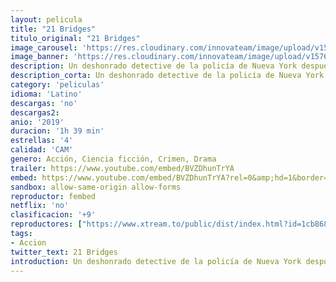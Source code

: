 ```yaml
---
layout: pelicula
title: "21 Bridges"
titulo_original: "21 Bridges"
image_carousel: 'https://res.cloudinary.com/innovateam/image/upload/v1576863126/21bridges-min_ej6fpq.jpg'
image_banner: 'https://res.cloudinary.com/innovateam/image/upload/v1576863128/21-bridges-Chadwick-Boseman-min_jbboai.jpg'
description: Un deshonrado detective de la policía de Nueva York después de ser empujado a una cacería humana en toda la ciudad por un asesino de policías, recibe una oportunidad de redención.
description_corta: Un deshonrado detective de la policía de Nueva York después de ser empujado a una cacería humana en toda la ciudad por un asesino de policías, recibe una oportunidad de redención.
category: 'peliculas'
idioma: 'Latino'
descargas: 'no'
descargas2:
anio: '2019'
duracion: '1h 39 min'
estrellas: '4'
calidad: 'CAM'
genero: Acción, Ciencia ficción, Crimen, Drama
trailer: https://www.youtube.com/embed/BVZDhunTrYA
embed: https://www.youtube.com/embed/BVZDhunTrYA?rel=0&amp;hd=1&border=0&wmode=opaque&enablejsapi=1&modestbranding=1&controls=1&showinfo=1
sandbox: allow-same-origin allow-forms
reproductor: fembed
netflix: 'no'
clasificacion: '+9'
reproductores: ["https://www.xtream.to/public/dist/index.html?id=1cb8683f28bdbd5a06c1b6ea68d125e9&title=21%20Bridges","https://www.zembed.to/public/dist/asteroid.html?id=92d0f186b0ba767c8109b56b9c8c7b8d&title=21%20Bridges","https://api.cuevana3.io/stream/index.php?file=ek5lbm9xYWNrS0xYMTZLa2xNbkdvY3ZTb3BtZng4TGp6ZFpobGFMUGtOVFYySmlocU5XTzJkRE1tcHFuajVPb2w1eGphMkhEMGVQWDA2S21ZY1hRNEpQWHAycHBtcG1wbDVlU2ZuUzJ3TGFsc0dHZm81WT0","https://api.cuevana3.io/rr/gd.php?h=ek5lbm9xYWNrS0xJMVp5b21KREk0dFBLbjVkaHhkRGdrOG1jbnBpUnhhS1ZycVZqbXJ5VTZyWE9tSW1Hc0tqYTA1eWJtR25hMU55MGw0Q01mNW15M0xpU3FadVkyUT09"]
tags:
- Accion
twitter_text: 21 Bridges
introduction: Un deshonrado detective de la policía de Nueva York después de ser empujado a una cacería humana en toda la ciudad por un asesino de policías, recibe una oportunidad de redención.
---
```













